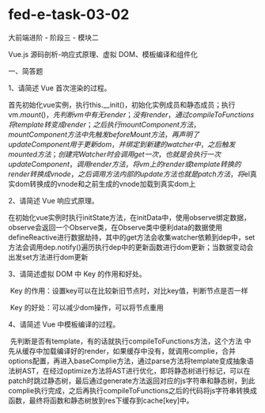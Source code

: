 # fed-e-task-03-02
大前端进阶 - 阶段三 - 模块二



Vue.js 源码剖析-响应式原理、虚拟 DOM、模板编译和组件化

一、简答题

1、请简述 Vue 首次渲染的过程。

​	  首先初始化vue实例，执行this.__init()，初始化实例成员和静态成员；执行vm.$mount()，先判断vm中有无render；没有render，通过compileToFunctions将template转变成render；之后执行mountComponent方法，mountComponent方法中先触发beforeMount方法，再声明了updateComponent用于更新dom，并绑定到新建的watcher中，之后触发mounted方法；创建完Watcher时会调用get一次，也就是会执行一次updateComponent，调用render方法，将vm上的render或template转换的render转换成vnode，之后调用方法内部的update方法也就是patch方法，将$el真实dom转换成的vnode和之前生成的vnode加载到真实dom上

2、请简述 Vue 响应式原理。

​		在初始化vue实例时执行initState方法，在initData中，使用observe绑定数据，observe会返回一个Observe类，在Observe类中便利data的数据使用defineReactive进行数据劫持，其中的get方法会收集watcher依赖到dep中，set方法会调用dep.notify()遍历执行dep中的更新函数进行dom更新；当数据变动会出发set方法进行dom更新

3、请简述虚拟 DOM 中 Key 的作用和好处。

​		Key 的作用：设置key可以在比较新旧节点时，对比key值，判断节点是否一样

​		Key 的好处：可以减少dom操作，可以将节点重用

4、请简述 Vue 中模板编译的过程。

​		先判断是否有template，有的话就执行compileToFunctions方法，这个方法 中先从缓存中加载编译好的render，如果缓存中没有，就调用complie，合并options配置，再进入baseComplie方法，通过parse方法将template变成抽象语法树AST，在经过optimize方法将AST进行优化，即将静态树进行标记，可以在patch时跳过静态树，最后通过generate方法返回对应的js字符串和静态树，到此complie执行完成，之后再执行compileToFunctions之后的代码将js字符串转换成函数，最终将函数和静态树放到res下缓存到cache[key]中。